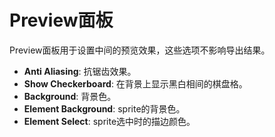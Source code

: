 Preview面板
=========

Preview面板用于设置中间的预览效果，这些选项不影响导出结果。

- **Anti Aliasing**: 抗锯齿效果。
- **Show Checkerboard**: 在背景上显示黑白相间的棋盘格。
- **Background**: 背景色。
- **Element Background**: sprite的背景色。
- **Element Select**: sprite选中时的描边颜色。